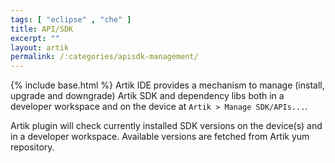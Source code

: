 ```yaml
---
tags: [ "eclipse" , "che" ]
title: API/SDK
excerpt: ""
layout: artik
permalink: /:categories/apisdk-management/
---
```

{% include base.html %}
Artik IDE provides a mechanism to manage (install, upgrade and downgrade) Artik SDK and dependency libs both in a developer workspace and on the device at `Artik > Manage SDK/APIs...`.

Artik plugin will check currently installed SDK versions on the device(s) and in a developer workspace. Available versions are fetched from Artik yum repository.
